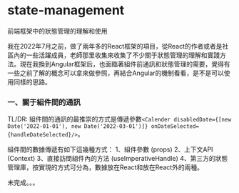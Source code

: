 # state-management
前端框架中的狀態管理的理解和使用

我在2022年7月之前，做了兩年多的React框架的項目，從React的作者或者是社區內的一些活躍成員，老師那里收集來收集了不少關于狀態管理的理解和實踐方法。現在我換到Angular框架后，也面臨著組件前通訊和狀態管理的需要，覺得有一些之前了解的概念可以拿來做參照，再結合Angular的機制看看，是不是可以使用同樣的思路。

### 一、關于組件間的通訊
TL/DR: 組件間的通訊的最推崇的方式是傳遞參數`<Calender disabledDate={[new Date('2022-01-01'), new Date('2022-03-01')]} onDateSelected={handleDateSelected}/>`。

組件間的數據傳遞有如下這幾種方式：
1、組件參數 (props)
2、上下文API (Context)
3、直接訪問組件內的方法 (useImperativeHandle)
4、第三方的狀態管理庫，按實現的方式可分為，數據放在React和放在React外的兩種。

未完成。。。
